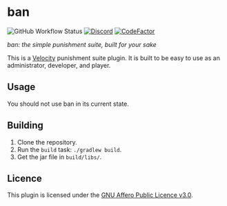 # ban

![GitHub Workflow Status](https://img.shields.io/github/workflow/status/Proximyst/ban/build?style=flat-square)
[![Discord](https://img.shields.io/discord/733744919650238494?logo=discord&style=flat-square)](https://discord.gg/3kaGYqv)
[![CodeFactor](https://www.codefactor.io/repository/github/proximyst/ban/badge)](https://www.codefactor.io/repository/github/proximyst/ban)

*ban: the simple punishment suite, built for your sake*

This is a [Velocity](https://velocitypowered.com) punishment suite plugin. It is
built to be easy to use as an administrator, developer, and player.

## Usage

You should not use ban in its current state.

## Building

1. Clone the repository.
1. Run the `build` task: `./gradlew build`.
1. Get the jar file in `build/libs/`.

## Licence

This plugin is licensed under the
[GNU Affero Public Licence v3.0](./LICENCE).
